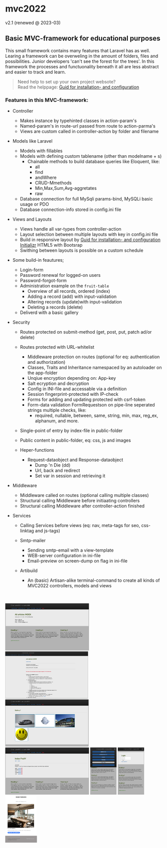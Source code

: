 # mvc2022 
v2.1 (renewed @ 2023-03)


## Basic MVC-framework for educational purposes

This small framework contains many features that Laravel has as well.
Learing a framework can be overweling in the amount of folders, files and possibilities.
Junior developers  'can't see the forest for the trees'.
In this framework the processes and functuonality beneath it all are less abstract and easier to track and learn. 

> Need help to set up your own project websote?<br> Read the helppage: [Guid for installation- and configuration](ReadMe/install_config.md)


### Features in this MVC-framework:

* Controller
  * Makes instance by typehinted classes in action-param's
  * Named-param's in route-url passed from route to action-parma's
  * Views are custom called in controller-action by folder and filename

* Models like Laravel
  * Models with fillables
  * Models with defining custom tablename (other than modelname + s)
    * Chainable methods to build database queries like Eloquent, like:
      * all
      * find
      * andWhere
      * CRUD-Mmethods
      * Min,Max,Sum,Avg-aggretates
      * raw
   * Database connection for full MySqli params-bind, MySQLi basic usage or PDO
   * Database connection-info stored in config.ini file
	

* Views and Layouts
  * Views handle all var-types from controller-action
  * Layout selection between multiple layouts with key in config.ini file
  * Build in responsive layout by [Guid for installation- and configuration](ReadMe/install_config.md) [Initializr](http://www.initializr.com) HTML5 with Bootsrap
  * Swithing between layouts is possible on a custom schedule</li>

* Some build-in feautures;
  * Login-form
  * Password renewal for logged-on users
  * Password-forgot-form
  * Administration example on the `fruit-table`
    * Overview of all records, ordered (index)
    * Adding a record (add) with input-validation
    * Altering records (update)with input-validation
    * Deleting a records (delete)
  * Deliverd with a basic gallery


* Security
  * Routes protected on submit-method (get, post, put, patch ad/or delete)
  * Routes protected with URL-whitelist 
    * Middleware protection on routes (optional for eq: authentication and authorization)
    * Classes, Traits and Inheritance namespaced by an autoloader on the app-folder
    * Unqiue encryption depending on: App-key
    * Salt ecryption and decryption
    * Config in INI-file and accessable via a definition
    * Session fingerprint-protected with IP-check
    * Forms for adding and updating protected with csrf-token
    * Form-data validation FormRequestson on pipe-line seperated strings multiple checks, like:
      *  required, nullable, between, same, string, min, max, reg_ex, alphanum, and more.
   * Single-point of entry by index-file in public-folder
   * Public content in public-folder, eq: css, js and images

  * Heper-functions
    * Request-dataobject and Response-dataobject
        * Dump 'n Die (dd)
        * Url, back and redirect
      * Set var in session and retrieving it

* Middleware
  * Middleware called on routes (optional calling multiple classes)
  * Structural calling Middleware before initiaating controllers
  * Structural calling Middleware after controller-action finished

* Services
  * Calling Services before views (eq: nav, meta-tags for seo, css-linktag and js-tags)
         
  * Smtp-mailer
       * Sending smtp-email with a view-template
       * WEB-server configuration in ini-file
       * Email-preview on screen-dump on flag in ini-file

  * Artibuild
      * An (basic) Artisan-alike terminal-command to create all kinds of MVC2022 controllers, models and views </li>
<br>
<br>
<img title="example homepage" alt="example homepage" height="150px" src="ReadMe/images/01 home.png">
<img title="example gallery" alt="example gallery" height="150px" src="ReadMe/images/02 find by id.png">
<img title="example gallery" alt="example gallery" height="150px" src="ReadMe/images/03 gallery.png">
<img title="example beheer" alt="example beheer" height="150px" src="ReadMe/images/04 administration.png">
<img title="example login" alt="example login" height="150px" src="ReadMe/images/05 app-hamburgermenu.png">
<img title="example app-login" alt="example app-login" height="150px" src="ReadMe/images/06 app-login.png">
<img title="example app-login" alt="example app-login" height="150px" src="ReadMe/images/07 email dump-example.png">
